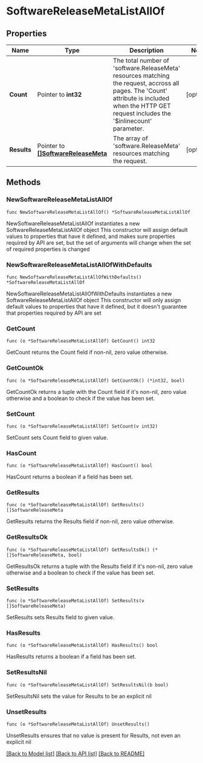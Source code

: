# SoftwareReleaseMetaListAllOf

## Properties

Name | Type | Description | Notes
------------ | ------------- | ------------- | -------------
**Count** | Pointer to **int32** | The total number of &#39;software.ReleaseMeta&#39; resources matching the request, accross all pages. The &#39;Count&#39; attribute is included when the HTTP GET request includes the &#39;$inlinecount&#39; parameter. | [optional] 
**Results** | Pointer to [**[]SoftwareReleaseMeta**](SoftwareReleaseMeta.md) | The array of &#39;software.ReleaseMeta&#39; resources matching the request. | [optional] 

## Methods

### NewSoftwareReleaseMetaListAllOf

`func NewSoftwareReleaseMetaListAllOf() *SoftwareReleaseMetaListAllOf`

NewSoftwareReleaseMetaListAllOf instantiates a new SoftwareReleaseMetaListAllOf object
This constructor will assign default values to properties that have it defined,
and makes sure properties required by API are set, but the set of arguments
will change when the set of required properties is changed

### NewSoftwareReleaseMetaListAllOfWithDefaults

`func NewSoftwareReleaseMetaListAllOfWithDefaults() *SoftwareReleaseMetaListAllOf`

NewSoftwareReleaseMetaListAllOfWithDefaults instantiates a new SoftwareReleaseMetaListAllOf object
This constructor will only assign default values to properties that have it defined,
but it doesn't guarantee that properties required by API are set

### GetCount

`func (o *SoftwareReleaseMetaListAllOf) GetCount() int32`

GetCount returns the Count field if non-nil, zero value otherwise.

### GetCountOk

`func (o *SoftwareReleaseMetaListAllOf) GetCountOk() (*int32, bool)`

GetCountOk returns a tuple with the Count field if it's non-nil, zero value otherwise
and a boolean to check if the value has been set.

### SetCount

`func (o *SoftwareReleaseMetaListAllOf) SetCount(v int32)`

SetCount sets Count field to given value.

### HasCount

`func (o *SoftwareReleaseMetaListAllOf) HasCount() bool`

HasCount returns a boolean if a field has been set.

### GetResults

`func (o *SoftwareReleaseMetaListAllOf) GetResults() []SoftwareReleaseMeta`

GetResults returns the Results field if non-nil, zero value otherwise.

### GetResultsOk

`func (o *SoftwareReleaseMetaListAllOf) GetResultsOk() (*[]SoftwareReleaseMeta, bool)`

GetResultsOk returns a tuple with the Results field if it's non-nil, zero value otherwise
and a boolean to check if the value has been set.

### SetResults

`func (o *SoftwareReleaseMetaListAllOf) SetResults(v []SoftwareReleaseMeta)`

SetResults sets Results field to given value.

### HasResults

`func (o *SoftwareReleaseMetaListAllOf) HasResults() bool`

HasResults returns a boolean if a field has been set.

### SetResultsNil

`func (o *SoftwareReleaseMetaListAllOf) SetResultsNil(b bool)`

 SetResultsNil sets the value for Results to be an explicit nil

### UnsetResults
`func (o *SoftwareReleaseMetaListAllOf) UnsetResults()`

UnsetResults ensures that no value is present for Results, not even an explicit nil

[[Back to Model list]](../README.md#documentation-for-models) [[Back to API list]](../README.md#documentation-for-api-endpoints) [[Back to README]](../README.md)


